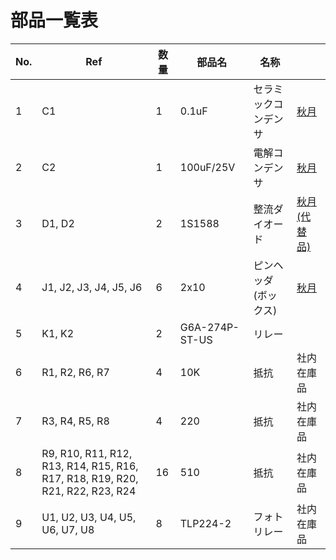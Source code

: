 # 部品一覧表

| No. | Ref | 数量 | 部品名 | 名称 | |
| -- | -- | -- | -- | -- | -- |
| 1 | C1 | 1 | 0.1uF | セラミックコンデンサ | [秋月](https://akizukidenshi.com/catalog/g/g100090/) |
| 2 | C2 | 1 | 100uF/25V | 電解コンデンサ | [秋月](https://akizukidenshi.com/catalog/g/g117877/) |
| 3 | D1, D2 | 2 | 1S1588 | 整流ダイオード | [秋月(代替品)](https://akizukidenshi.com/catalog/g/g116835/) |
| 4 | J1, J2, J3, J4, J5, J6 | 6 | 2x10 | ピンヘッダ(ボックス) | [秋月](https://akizukidenshi.com/catalog/g/g113180/)|
| 5 | K1, K2 | 2 | G6A-274P-ST-US | リレー | |
| 6 | R1, R2, R6, R7 | 4 | 10K | 抵抗 | 社内在庫品 |
| 7 | R3, R4, R5, R8 | 4 | 220 | 抵抗 | 社内在庫品 |
| 8 | R9, R10, R11, R12, R13, R14, R15, R16, R17, R18, R19, R20, R21, R22, R23, R24 | 16 | 510 | 抵抗 | 社内在庫品 |
| 9 | U1, U2, U3, U4, U5, U6, U7, U8 | 8 | TLP224-2 | フォトリレー | 社内在庫品 |
